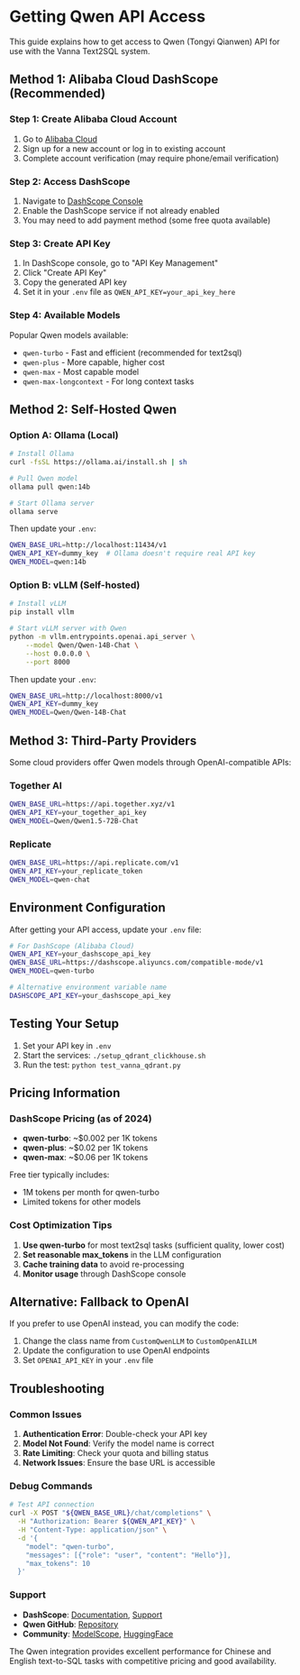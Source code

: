 # Getting Qwen API Access

This guide explains how to get access to Qwen (Tongyi Qianwen) API for use with the Vanna Text2SQL system.

## Method 1: Alibaba Cloud DashScope (Recommended)

### Step 1: Create Alibaba Cloud Account
1. Go to [Alibaba Cloud](https://www.alibabacloud.com/)
2. Sign up for a new account or log in to existing account
3. Complete account verification (may require phone/email verification)

### Step 2: Access DashScope
1. Navigate to [DashScope Console](https://dashscope.console.aliyun.com/)
2. Enable the DashScope service if not already enabled
3. You may need to add payment method (some free quota available)

### Step 3: Create API Key
1. In DashScope console, go to "API Key Management"
2. Click "Create API Key"
3. Copy the generated API key
4. Set it in your `.env` file as `QWEN_API_KEY=your_api_key_here`

### Step 4: Available Models
Popular Qwen models available:
- `qwen-turbo` - Fast and efficient (recommended for text2sql)
- `qwen-plus` - More capable, higher cost
- `qwen-max` - Most capable model
- `qwen-max-longcontext` - For long context tasks

## Method 2: Self-Hosted Qwen

### Option A: Ollama (Local)
```bash
# Install Ollama
curl -fsSL https://ollama.ai/install.sh | sh

# Pull Qwen model
ollama pull qwen:14b

# Start Ollama server
ollama serve
```

Then update your `.env`:
```bash
QWEN_BASE_URL=http://localhost:11434/v1
QWEN_API_KEY=dummy_key  # Ollama doesn't require real API key
QWEN_MODEL=qwen:14b
```

### Option B: vLLM (Self-hosted)
```bash
# Install vLLM
pip install vllm

# Start vLLM server with Qwen
python -m vllm.entrypoints.openai.api_server \
    --model Qwen/Qwen-14B-Chat \
    --host 0.0.0.0 \
    --port 8000
```

Then update your `.env`:
```bash
QWEN_BASE_URL=http://localhost:8000/v1
QWEN_API_KEY=dummy_key
QWEN_MODEL=Qwen/Qwen-14B-Chat
```

## Method 3: Third-Party Providers

Some cloud providers offer Qwen models through OpenAI-compatible APIs:

### Together AI
```bash
QWEN_BASE_URL=https://api.together.xyz/v1
QWEN_API_KEY=your_together_api_key
QWEN_MODEL=Qwen/Qwen1.5-72B-Chat
```

### Replicate
```bash
QWEN_BASE_URL=https://api.replicate.com/v1
QWEN_API_KEY=your_replicate_token
QWEN_MODEL=qwen-chat
```

## Environment Configuration

After getting your API access, update your `.env` file:

```bash
# For DashScope (Alibaba Cloud)
QWEN_API_KEY=your_dashscope_api_key
QWEN_BASE_URL=https://dashscope.aliyuncs.com/compatible-mode/v1
QWEN_MODEL=qwen-turbo

# Alternative environment variable name
DASHSCOPE_API_KEY=your_dashscope_api_key
```

## Testing Your Setup

1. Set your API key in `.env`
2. Start the services: `./setup_qdrant_clickhouse.sh`
3. Run the test: `python test_vanna_qdrant.py`

## Pricing Information

### DashScope Pricing (as of 2024)
- **qwen-turbo**: ~$0.002 per 1K tokens
- **qwen-plus**: ~$0.02 per 1K tokens
- **qwen-max**: ~$0.06 per 1K tokens

Free tier typically includes:
- 1M tokens per month for qwen-turbo
- Limited tokens for other models

### Cost Optimization Tips

1. **Use qwen-turbo** for most text2sql tasks (sufficient quality, lower cost)
2. **Set reasonable max_tokens** in the LLM configuration
3. **Cache training data** to avoid re-processing
4. **Monitor usage** through DashScope console

## Alternative: Fallback to OpenAI

If you prefer to use OpenAI instead, you can modify the code:

1. Change the class name from `CustomQwenLLM` to `CustomOpenAILLM`
2. Update the configuration to use OpenAI endpoints
3. Set `OPENAI_API_KEY` in your `.env` file

## Troubleshooting

### Common Issues

1. **Authentication Error**: Double-check your API key
2. **Model Not Found**: Verify the model name is correct
3. **Rate Limiting**: Check your quota and billing status
4. **Network Issues**: Ensure the base URL is accessible

### Debug Commands

```bash
# Test API connection
curl -X POST "${QWEN_BASE_URL}/chat/completions" \
  -H "Authorization: Bearer ${QWEN_API_KEY}" \
  -H "Content-Type: application/json" \
  -d '{
    "model": "qwen-turbo",
    "messages": [{"role": "user", "content": "Hello"}],
    "max_tokens": 10
  }'
```

### Support

- **DashScope**: [Documentation](https://dashscope.aliyun.com/), [Support](https://workorder.console.aliyun.com/)
- **Qwen GitHub**: [Repository](https://github.com/QwenLM/Qwen)
- **Community**: [ModelScope](https://modelscope.cn/), [HuggingFace](https://huggingface.co/Qwen)

The Qwen integration provides excellent performance for Chinese and English text-to-SQL tasks with competitive pricing and good availability.
